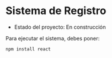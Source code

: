 <h1> Sistema de Registro</h1>

- Estado del proyecto: En construcción

Para ejecutar el sistema, debes poner:

```npm install react```
